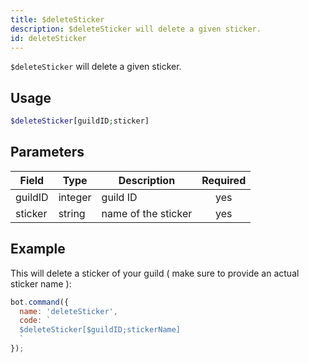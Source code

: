 ```yaml
---
title: $deleteSticker 
description: $deleteSticker will delete a given sticker.
id: deleteSticker
---
```


`$deleteSticker` will delete a given sticker.

## Usage

```php
$deleteSticker[guildID;sticker]
```

## Parameters 


| Field     | Type    | Description                                        | Required |
|-----------|---------|----------------------------------------------------| :------: |
| guildID    | integer  | guild ID                             | yes      |
| sticker    | string  | name of the sticker                             | yes      |


## Example

This will delete a sticker of your guild ( make sure to provide an actual sticker name ):

```javascript
bot.command({
  name: 'deleteSticker',
  code: `
  $deleteSticker[$guildID;stickerName]
  `
});
```